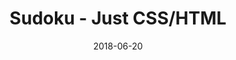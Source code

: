 ---
title: 'Sudoku - Just CSS/HTML'
description: 'Complete a sudoku puzzle without Javascript or server-side interaction.'
gametype: 'medium'
gameid: 5
date: 2018-06-20
tags: []
draft: false
type: 'games'
num19: [{'idx':1,'arr1':[1,2,3,4,5,6,7,8,9],'arr2':[1,2,3,4,5,6,7,8,9]},{'idx':2,'arr1':[1,2,3,4,5,6,7,8,9],'arr2':[1,2,3,4,5,6,7,8,9]},{'idx':3,'arr1':[1,2,3,4,5,6,7,8,9],'arr2':[1,2,3,4,5,6,7,8,9]},{'idx':4,'arr1':[1,2,3,4,5,6,7,8,9],'arr2':[1,2,3,4,5,6,7,8,9]},{'idx':5,'arr1':[1,2,3,4,5,6,7,8,9],'arr2':[1,2,3,4,5,6,7,8,9]},{'idx':6,'arr1':[1,2,3,4,5,6,7,8,9],'arr2':[1,2,3,4,5,6,7,8,9]},{'idx':7,'arr1':[1,2,3,4,5,6,7,8,9],'arr2':[1,2,3,4,5,6,7,8,9]},{'idx':8,'arr1':[1,2,3,4,5,6,7,8,9],'arr2':[1,2,3,4,5,6,7,8,9]},{'idx':9,'arr1':[1,2,3,4,5,6,7,8,9],'arr2':[1,2,3,4,5,6,7,8,9]}]
puzzle: [[0, 5, 3, 6, 0, 9, 4, 2, 0], [0, 0, 4, 0, 0, 0, 3, 0, 0], [0, 2, 0, 0, 0, 0, 0, 7, 0], [0, 0, 0, 9, 0, 7, 0, 0, 0], [0, 8, 0, 0, 2, 0, 0, 6, 0], [2, 0, 7, 0, 1, 0, 9, 0, 3], [7, 0, 0, 3, 9, 1, 0, 0, 2], [0, 0, 0, 8, 4, 5, 0, 0, 0], [0, 0, 0, 0, 0, 0, 0, 0, 0]]
layout: 'sudokucssstatic'
---